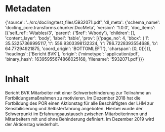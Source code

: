 # Metadaten
{'source': '../src/docling/test_files/5932071.pdf', 'dl_meta': {'schema_name': 'docling_core.transforms.chunker.DocMeta', 'version': '1.0.0', 'doc_items': [{'self_ref': '#/tables/3', 'parent': {'$ref': '#/body'}, 'children': [], 'content_layer': 'body', 'label': 'table', 'prov': [{'page_no': 4, 'bbox': {'l': 35.53257369995117, 't': 559.9303398132324, 'r': 786.7228393554688, 'b': 64.77294921875, 'coord_origin': 'BOTTOMLEFT'}, 'charspan': [0, 0]}]}], 'headings': ['Bericht BVK'], 'origin': {'mimetype': 'application/pdf', 'binary_hash': 16395955674866025168, 'filename': '5932071.pdf'}}}

# Inhalt
Bericht BVK
Mitarbeiter mit einer Schwerbehinderung zur Teilnahme an Fortbildungsmaßnahmen zu motivieren. Im Dezember 2018 hat die Fortbildung des POR einen Aktionstag für alle Beschäftigten der LHM zur Sensibilisierung und Selbsterfahrung angeboten. Hierbei wurde der Schwerpunkt im Erfahrungsaustausch zwischen Mitarbeiterinnen und Mitarbeitern mit und ohne Behinderung definiert. Im Dezember 2019 wird der Aktionstag wiederholt.
